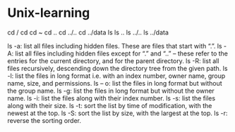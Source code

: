 # Unix-learning
cd /
cd
cd ~
cd ..
cd ../..
cd ../data
ls
ls ..
ls ../..
ls ../data

ls -a: list all files including hidden files. These are files that start with “.”.
ls -A: list all files including hidden files except for “.” and “..” – these refer to the entries for the current directory, and for the parent directory.
ls -R: list all files recursively, descending down the directory tree from the given path.
ls -l: list the files in long format i.e. with an index number, owner name, group name, size, and permissions.
ls – o: list the files in long format but without the group name.
ls -g: list the files in long format but without the owner name.
ls -i: list the files along with their index number.
ls -s: list the files along with their size.
ls -t: sort the list by time of modification, with the newest at the top.
ls -S: sort the list by size, with the largest at the top.
ls -r: reverse the sorting order.

